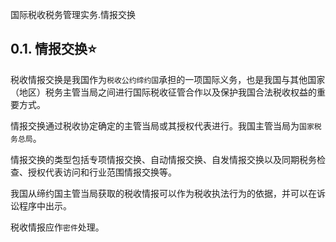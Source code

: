 国际税收税务管理实务.情报交换

## 0.1. 情报交换:star: 

税收情报交换是我国作为`税收公约缔约国`承担的一项国际义务，也是我国与其他国家（地区）税务主管当局之间进行国际税收征管合作以及保护我国合法税收权益的重要方式。

情报交换通过税收协定确定的主管当局或其授权代表进行。我国主管当局为`国家税务总局`。

情报交换的类型包括专项情报交换、自动情报交换、自发情报交换以及同期税务检查、授权代表访问和行业范围情报交换等。

我国从缔约国主管当局获取的税收情报可以作为税收执法行为的依据，并可以在诉讼程序中出示。

税收情报应作`密件`处理。

